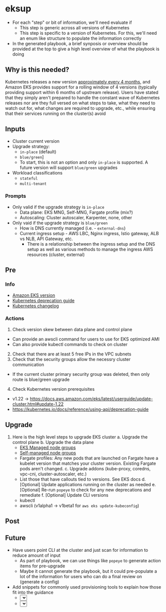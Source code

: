 # eksup

- For each "step" or bit of information, we'll need evaluate if
  - This step is generic across all versions of Kubernetes
  - This step is specific to a version of Kubernetes. For this, we'll need an enum like structure to populate the information correctly
- In the generated playbook, a brief synposis or overview should be provided at the top to give a high level overview of what the playbook is doing

## Why is this needed?

Kubernetes releases a new version [approximately every 4 months](https://kubernetes.io/releases/release/), and Amazon EKS provides support for a rolling window of 4 versions (typically providing support within 6 months of upstream release). Users have stated that they simply aren't prepared to handle the constant wave of Kubernetes releases nor are they full versed on what steps to take, what they need to watch out for, what changes are required to upgrade, etc., while ensuring that their services running on the cluster(s) avoid

## Inputs

- Cluster current version
- Upgrade strategy:
  - `in-place` (default)
  - `blue/green`]
  - To start, this is not an option and only `in-place` is supported. A future version will support `blue/green` upgrades
- Workload classifications
  - `stateful`
  - `multi-tenant`

### Prompts

- Only valid if the upgrade strategy is `in-place`
  - Data plane: EKS MNG, Self-MNG, Fargate profile (mix?)
  - Autoscaling: Cluster autoscaler, Karpenter, none, other
- Only vaid if the upgrade strategy is `blue/green`
  - How is DNS currently managed (i.e. - `external-dns`)
  - Current ingress setup - AWS LBC, Nginx ingress, Istio gateway, ALB vs NLB, API Gateway, etc.
    - There is a relationship between the ingress setup and the DNS setup as well as various methods to manage the ingress AWS resources (cluster, external)

## Pre

### Info

- [Amazon EKS version](https://docs.aws.amazon.com/eks/latest/userguide/kubernetes-versions.html)
- [Kubernetes deprecation guide](https://kubernetes.io/docs/reference/using-api/deprecation-guide)
- [Kubernetes changelog](https://github.com/kubernetes/kubernetes/blob/master/CHANGELOG/CHANGELOG-1.24.md)

### Actions
1. Check version skew between data plane and control plane
  - Can provide an awscli command for users to use for EKS optimized AMI
  - Can also provide kubectl commands to check on cluster
2. Check that there are at least 5 free IPs in the VPC subnets
3. Check that the security groups allow the necessry cluster communication
  - If the current cluster primary security group was deleted, then only route is blue/green upgrade
4. Check Kubernetes version prerequisites
  - v1.22 -> https://docs.aws.amazon.com/eks/latest/userguide/update-cluster.html#update-1.22
  - https://kubernetes.io/docs/reference/using-api/deprecation-guide

## Upgrade

1. Here is the high level steps to upgrade EKS cluster
  a. Upgrade the control plane
  b. Upgrade the data plane
    - [EKS Managed node groups](https://docs.aws.amazon.com/eks/latest/userguide/update-managed-node-group.html)
    - [Self-managed node groups](https://docs.aws.amazon.com/eks/latest/userguide/update-workers.html)
    - Fargate profiles: Any new pods that are launched on Fargate have a kubelet version that matches your cluster version. Existing Fargate pods aren't changed.
  c. Upgrade addons (kube-proxy, coredns, vpc-cni, cluster-autoscaler, etc.)
    - List those that have callouts tied to versions. See EKS docs
  d. [Optional] Update applications running on the cluster as needed
  e. [Optional] Re-run `popeye` to check for any new deprecations and remediate
  f. [Optional] Update CLI versions
    - kubectl
    - awscli (v1alpha1 -> v1beta1 for `aws eks update-kubeconfig`)

## Post

## Future

- Have users point CLI at the cluster and just scan for information to reduce amount of input
  - As part of playbook, we can use things like `popeye` to generate action items for pre-upgrade
  - Maybe it cannot generate the playbook, but it could pre-populate a lot of the information for users who can do a final review on (generate a config)
- Add snippets for commonly used provisioning tools to explain how those fit into the guidance
  - <Select> Framework used to managed EKS cluster [`terraform-aws-eks`, `eksctl`]
  - <Select> Version of framework used [`v18.x`, `v19.x`]